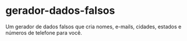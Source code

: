 # gerador-dados-falsos
Um gerador de dados falsos que cria nomes, e-mails, cidades, estados e números de telefone para você.
